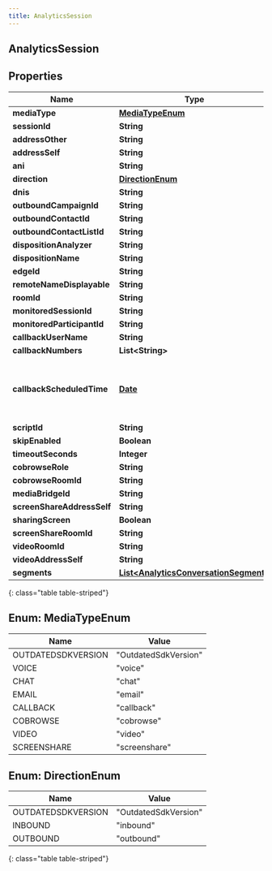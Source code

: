 ```yaml
---
title: AnalyticsSession
---
```

## AnalyticsSession


## Properties

| Name | Type | Description | Notes |
| ------------ | ------------- | ------------- | ------------- |
| **mediaType** | [**MediaTypeEnum**](#MediaTypeEnum) |  |  [optional] |
| **sessionId** | **String** |  |  [optional] |
| **addressOther** | **String** |  |  [optional] |
| **addressSelf** | **String** |  |  [optional] |
| **ani** | **String** |  |  [optional] |
| **direction** | [**DirectionEnum**](#DirectionEnum) |  |  [optional] |
| **dnis** | **String** |  |  [optional] |
| **outboundCampaignId** | **String** |  |  [optional] |
| **outboundContactId** | **String** |  |  [optional] |
| **outboundContactListId** | **String** |  |  [optional] |
| **dispositionAnalyzer** | **String** |  |  [optional] |
| **dispositionName** | **String** |  |  [optional] |
| **edgeId** | **String** |  |  [optional] |
| **remoteNameDisplayable** | **String** |  |  [optional] |
| **roomId** | **String** |  |  [optional] |
| **monitoredSessionId** | **String** |  |  [optional] |
| **monitoredParticipantId** | **String** |  |  [optional] |
| **callbackUserName** | **String** |  |  [optional] |
| **callbackNumbers** | **List&lt;String&gt;** |  |  [optional] |
| **callbackScheduledTime** | [**Date**](Date.html) | Date time is represented as an ISO-8601 string. For example: yyyy-MM-ddTHH:mm:ss.SSSZ |  [optional] |
| **scriptId** | **String** |  |  [optional] |
| **skipEnabled** | **Boolean** |  |  [optional] |
| **timeoutSeconds** | **Integer** |  |  [optional] |
| **cobrowseRole** | **String** |  |  [optional] |
| **cobrowseRoomId** | **String** |  |  [optional] |
| **mediaBridgeId** | **String** |  |  [optional] |
| **screenShareAddressSelf** | **String** |  |  [optional] |
| **sharingScreen** | **Boolean** |  |  [optional] |
| **screenShareRoomId** | **String** |  |  [optional] |
| **videoRoomId** | **String** |  |  [optional] |
| **videoAddressSelf** | **String** |  |  [optional] |
| **segments** | [**List&lt;AnalyticsConversationSegment&gt;**](AnalyticsConversationSegment.html) |  |  [optional] |
{: class="table table-striped"}


<a name="MediaTypeEnum"></a>

## Enum: MediaTypeEnum

| Name | Value |
| ---- | ----- |
| OUTDATEDSDKVERSION | &quot;OutdatedSdkVersion&quot; |
| VOICE | &quot;voice&quot; |
| CHAT | &quot;chat&quot; |
| EMAIL | &quot;email&quot; |
| CALLBACK | &quot;callback&quot; |
| COBROWSE | &quot;cobrowse&quot; |
| VIDEO | &quot;video&quot; |
| SCREENSHARE | &quot;screenshare&quot; |


<a name="DirectionEnum"></a>

## Enum: DirectionEnum

| Name | Value |
| ---- | ----- |
| OUTDATEDSDKVERSION | &quot;OutdatedSdkVersion&quot; |
| INBOUND | &quot;inbound&quot; |
| OUTBOUND | &quot;outbound&quot; |
{: class="table table-striped"}


